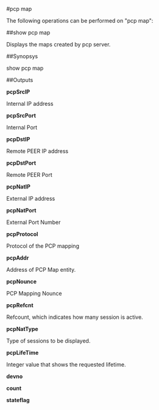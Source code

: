 #pcp map

The following operations can be performed on "pcp map":


##show pcp map

Displays the  maps created by pcp server.


##Synopsys

show pcp map


##Outputs

<b>pcpSrcIP</b>
Internal IP address

<b>pcpSrcPort</b>
Internal Port

<b>pcpDstIP</b>
Remote PEER IP address

<b>pcpDstPort</b>
Remote PEER Port

<b>pcpNatIP</b>
External IP address

<b>pcpNatPort</b>
External Port Number

<b>pcpProtocol</b>
Protocol of the PCP mapping

<b>pcpAddr</b>
Address of PCP Map entity.

<b>pcpNounce</b>
PCP Mapping Nounce

<b>pcpRefcnt</b>
Refcount, which indicates how many session is active.

<b>pcpNatType</b>
Type of sessions to be displayed.

<b>pcpLifeTime</b>
Integer value that shows the requested lifetime.

<b>devno</b>

<b>count</b>

<b>stateflag</b>



